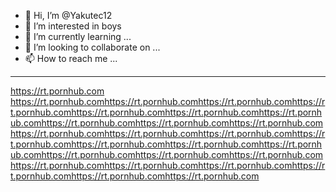 - 👋 Hi, I’m @Yakutec12
- 👀 I’m interested in boys
- 🌱 I’m currently learning ...
- 💞️ I’m looking to collaborate on ...
- 📫 How to reach me ...

<!---
I AM GAY:)
--->

****
https://rt.pornhub.com
https://rt.pornhub.comhttps://rt.pornhub.comhttps://rt.pornhub.comhttps://rt.pornhub.comhttps://rt.pornhub.comhttps://rt.pornhub.comhttps://rt.pornhub.comhttps://rt.pornhub.comhttps://rt.pornhub.comhttps://rt.pornhub.comhttps://rt.pornhub.comhttps://rt.pornhub.comhttps://rt.pornhub.comhttps://rt.pornhub.comhttps://rt.pornhub.comhttps://rt.pornhub.comhttps://rt.pornhub.comhttps://rt.pornhub.comhttps://rt.pornhub.comhttps://rt.pornhub.comhttps://rt.pornhub.comhttps://rt.pornhub.comhttps://rt.pornhub.comhttps://rt.pornhub.comhttps://rt.pornhub.comhttps://rt.pornhub.com
